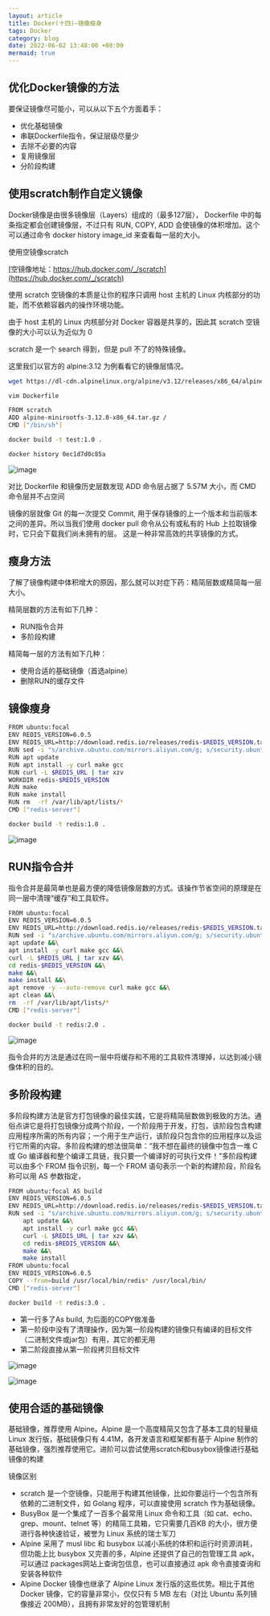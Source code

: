 ```yaml
---
layout: article
title: Docker(十四)—镜像瘦身
tags: Docker
category: blog
date: 2022-06-02 13:48:00 +08:00
mermaid: true
---
```

## 优化Docker镜像的方法
要保证镜像尽可能小，可以从以下五个方面着手：
- 优化基础镜像
- 串联Dockerfile指令，保证层级尽量少
- 去除不必要的内容
- 复用镜像层
- 分阶段构建

## 使用scratch制作自定义镜像
Docker镜像是由很多镜像层（Layers）组成的（最多127层）， Dockerfile 中的每条指定都会创建镜像层，不过只有 RUN, COPY, ADD 会使镜像的体积增加。这个可以通过命令 docker history image_id 来查看每一层的大小。 

使用空镜像scratch

[空镜像地址：https://hub.docker.com/_/scratch](https://hub.docker.com/_/scratch)

使用 scratch 空镜像的本质是让你的程序只调用 host 主机的 Linux 内核部分的功能，而不依赖容器内的操作环境功能。

由于 host 主机的 Linux 内核部分对 Docker 容器是共享的，因此其 scratch 空镜像的大小可以认为近似为 0

scratch 是一个 search 得到，但是 pull 不了的特殊镜像。

这里我们以官方的 alpine:3.12 为例看看它的镜像层情况。
```bash
wget https://dl-cdn.alpinelinux.org/alpine/v3.12/releases/x86_64/alpine-minirootfs-3.12.0-x86_64.tar.gz
```

```bash
vim Dockerfile
```

```bash
FROM scratch
ADD alpine-minirootfs-3.12.0-x86_64.tar.gz /
CMD ["/bin/sh"]
```

```bash
docker build -t test:1.0 .
```

```bash
docker history 0ec1d7d0c85a 
```

![image](https://github.com/yutao517/yutao517.github.io/assets/62100249/6fe51ebf-60b0-4f9e-baa9-dda286f3a8e4)

对比 Dockerfile 和镜像历史层数发现 ADD 命令层占据了 5.57M 大小，而 CMD 命令层并不占空间

镜像的层就像 Git 的每一次提交 Commit, 用于保存镜像的上一个版本和当前版本之间的差异。所以当我们使用 docker pull 命令从公有或私有的 Hub 上拉取镜像时，它只会下载我们尚未拥有的层。 这是一种非常高效的共享镜像的方式。

## 瘦身方法

了解了镜像构建中体积增大的原因，那么就可以对症下药：精简层数或精简每一层大小。

精简层数的方法有如下几种：

- RUN指令合并
- 多阶段构建

精简每一层的方法有如下几种：

- 使用合适的基础镜像（首选alpine）
- 删除RUN的缓存文件

## 镜像瘦身

```bash
FROM ubuntu:focal
ENV REDIS_VERSION=6.0.5
ENV REDIS_URL=http://download.redis.io/releases/redis-$REDIS_VERSION.tar.gz
RUN sed -i "s/archive.ubuntu.com/mirrors.aliyun.com/g; s/security.ubuntu.com/mirrors.aliyun.com/g" /etc/apt/sources.list
RUN apt update
RUN apt install -y curl make gcc
RUN curl -L $REDIS_URL | tar xzv
WORKDIR redis-$REDIS_VERSION
RUN make
RUN make install
RUN rm  -rf /var/lib/apt/lists/*
CMD ["redis-server"]
```

```bash
docker build -t redis:1.0 .
```

![image](https://github.com/yutao517/yutao517.github.io/assets/62100249/44f2ed12-9723-49d5-9667-5f60fee2aa81)

## RUN指令合并
指令合并是最简单也是最方便的降低镜像层数的方式。该操作节省空间的原理是在同一层中清理“缓存”和工具软件。

```bash
FROM ubuntu:focal
ENV REDIS_VERSION=6.0.5
ENV REDIS_URL=http://download.redis.io/releases/redis-$REDIS_VERSION.tar.gz
RUN sed -i "s/archive.ubuntu.com/mirrors.aliyun.com/g; s/security.ubuntu.com/mirrors.aliyun.com/g" /etc/apt/sources.list &&\
apt update &&\
apt install -y curl make gcc &&\
curl -L $REDIS_URL | tar xzv &&\
cd redis-$REDIS_VERSION &&\
make &&\
make install &&\
apt remove -y --auto-remove curl make gcc &&\
apt clean &&\
rm  -rf /var/lib/apt/lists/*
CMD ["redis-server"]
```

```bash
docker build -t redis:2.0 .
```

![image](https://github.com/yutao517/yutao517.github.io/assets/62100249/1290b6b2-9b40-4561-b14f-37726cb5d0e8)

指令合并的方法是通过在同一层中将缓存和不用的工具软件清理掉，以达到减小镜像体积的目的。

## 多阶段构建
多阶段构建方法是官方打包镜像的最佳实践，它是将精简层数做到极致的方法。通俗点讲它是将打包镜像分成两个阶段，一个阶段用于开发，打包，该阶段包含构建应用程序所需的所有内容；一个用于生产运行，该阶段只包含你的应用程序以及运行它所需的内容。多阶段构建的想法很简单：“我不想在最终的镜像中包含一堆 C 或 Go 编译器和整个编译工具链，我只要一个编译好的可执行文件！”多阶段构建可以由多个 FROM 指令识别，每一个 FROM 语句表示一个新的构建阶段，阶段名称可以用 AS 参数指定，

```bash
FROM ubuntu:focal AS build
ENV REDIS_VERSION=6.0.5
ENV REDIS_URL=http://download.redis.io/releases/redis-$REDIS_VERSION.tar.gz
RUN sed -i "s/archive.ubuntu.com/mirrors.aliyun.com/g; s/security.ubuntu.com/mirrors.aliyun.com/g" /etc/apt/sources.list &&\
    apt update &&\
    apt install -y curl make gcc &&\
    curl -L $REDIS_URL | tar xzv &&\
    cd redis-$REDIS_VERSION &&\
    make &&\
    make install
FROM ubuntu:focal
ENV REDIS_VERSION=6.0.5
COPY --from=build /usr/local/bin/redis* /usr/local/bin/
CMD ["redis-server"]
```

```bash
docker build -t redis:3.0 .
```
- 第一行多了As build, 为后面的COPY做准备
- 第一阶段中没有了清理操作，因为第一阶段构建的镜像只有编译的目标文件（二进制文件或jar包）有用，其它的都无用
- 第二阶段直接从第一阶段拷贝目标文件

![image](https://github.com/yutao517/yutao517.github.io/assets/62100249/8fa9d389-aba8-4387-a423-c4fd5ddf8e5c)

![image](https://github.com/yutao517/yutao517.github.io/assets/62100249/bdef91a4-33ef-4cb6-ac25-26d2653f39d7)

## 使用合适的基础镜像
基础镜像，推荐使用 Alpine。Alpine 是一个高度精简又包含了基本工具的轻量级 Linux 发行版，基础镜像只有 4.41M，各开发语言和框架都有基于 Alpine 制作的基础镜像，强烈推荐使用它。进阶可以尝试使用scratch和busybox镜像进行基础镜像的构建

镜像区别
- scratch 是一个空镜像，只能用于构建其他镜像，比如你要运行一个包含所有依赖的二进制文件，如 Golang 程序，可以直接使用 scratch 作为基础镜像。
- BusyBox 是一个集成了一百多个最常用 Linux 命令和工具（如 cat、echo、grep、mount、telnet 等）的精简工具箱，它只需要几百KB 的大小，很方便进行各种快速验证，被誉为 Linux 系统的瑞士军刀
- Alpine 采用了 musl libc 和 busybox 以减小系统的体积和运行时资源消耗，但功能上比 busybox 又完善的多，Alpine 还提供了自己的包管理工具 apk，可以通过 packages网站上查询包信息，也可以直接通过 apk 命令直接查询和安装各种软件
- Alpine Docker 镜像也继承了 Alpine Linux 发行版的这些优势。相比于其他 Docker 镜像，它的容量非常小，仅仅只有 5 MB 左右（对比 Ubuntu 系列镜像接近 200MB），且拥有非常友好的包管理机制
